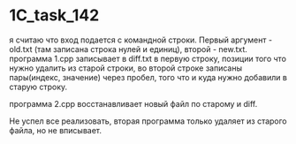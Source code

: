 # 1C_task_142

я считаю что вход подается с командной строки. Первый аргумент - old.txt (там записана строка нулей и единиц), второй - new.txt.
программа 1.cpp записывает в diff.txt в первую строкy, позиции того что нужно удалить из старой строки, во второй строке записаны пары(индекс, значение) через пробел, того что и куда нужно добавили в старую строку.

программа 2.cpp восстанавливает новый файл по старому и diff.

Не успел все реализовать, вторая программа только удаляет из старого файла, но не вписывает.
